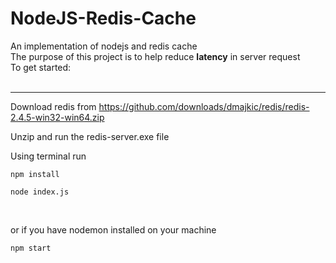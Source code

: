 # NodeJS-Redis-Cache
An implementation of nodejs and redis cache<br>
The purpose of this project is to help reduce <b>latency</b> in server request<br>
To get started:<br>
<br>

<hr>

 Download redis from https://github.com/downloads/dmajkic/redis/redis-2.4.5-win32-win64.zip<br>
 
 Unzip and run the redis-server.exe file<br>

 Using terminal run
 <br>
 
 ```
 npm install
 ```
 
  ```
 node index.js 
 ```
 <br>
 
 or if you have nodemon installed on your machine
 <br>
  ```
 npm start
 ```
 
 
 
 

 
 
